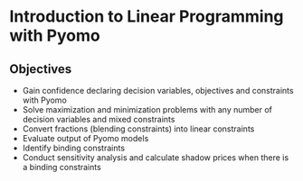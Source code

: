# Introduction to Linear Programming with Pyomo

## Objectives
* Gain confidence declaring decision variables, objectives and constraints with Pyomo
* Solve maximization and minimization problems with any number of decision variables and mixed constraints
* Convert fractions (blending constraints) into linear constraints
* Evaluate output of Pyomo models
* Identify binding constraints
* Conduct sensitivity analysis and calculate shadow prices when there is a binding constraints
